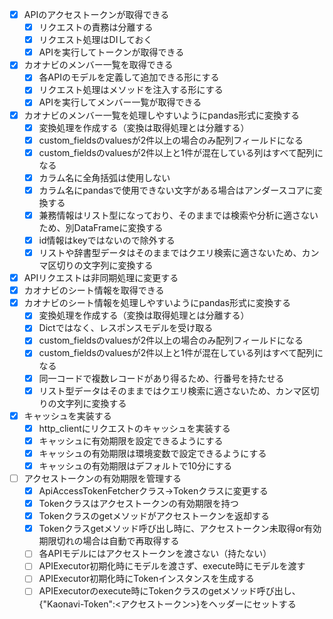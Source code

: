 - [x] APIのアクセストークンが取得できる
    - [x] リクエストの責務は分離する
    - [x] リクエスト処理はDIしておく
    - [x] APIを実行してトークンが取得できる
- [x] カオナビのメンバー一覧を取得できる
    - [x] 各APIのモデルを定義して追加できる形にする
    - [x] リクエスト処理はメソッドを注入する形にする
    - [x] APIを実行してメンバー一覧が取得できる
- [x] カオナビのメンバー一覧を処理しやすいようにpandas形式に変換する
    - [x] 変換処理を作成する（変換は取得処理とは分離する）
    - [x] custom_fieldsのvaluesが2件以上の場合のみ配列フィールドになる
    - [x] custom_fieldsのvaluesが2件以上と1件が混在している列はすべて配列になる
    - [x] カラム名に全角括弧は使用しない
    - [x] カラム名にpandasで使用できない文字がある場合はアンダースコアに変換する
    - [x] 兼務情報はリスト型になっており、そのままでは検索や分析に適さないため、別DataFrameに変換する
    - [x] id情報はkeyではないので除外する
    - [x] リストや辞書型データはそのままではクエリ検索に適さないため、カンマ区切りの文字列に変換する
- [x] APIリクエストは非同期処理に変更する
- [x] カオナビのシート情報を取得できる
- [x] カオナビのシート情報を処理しやすいようにpandas形式に変換する
    - [x] 変換処理を作成する（変換は取得処理とは分離する）
    - [x] Dictではなく、レスポンスモデルを受け取る
    - [x] custom_fieldsのvaluesが2件以上の場合のみ配列フィールドになる
    - [x] custom_fieldsのvaluesが2件以上と1件が混在している列はすべて配列になる
    - [x] 同一コードで複数レコードがあり得るため、行番号を持たせる
    - [x] リスト型データはそのままではクエリ検索に適さないため、カンマ区切りの文字列に変換する
- [x] キャッシュを実装する
    - [x] http_clientにリクエストのキャッシュを実装する
    - [x] キャッシュに有効期限を設定できるようにする
    - [x] キャッシュの有効期限は環境変数で設定できるようにする
    - [x] キャッシュの有効期限はデフォルトで10分にする
- [ ] アクセストークンの有効期限を管理する
    - [x] ApiAccessTokenFetcherクラス→Tokenクラスに変更する
    - [x] Tokenクラスはアクセストークンの有効期限を持つ
    - [x] Tokenクラスのgetメソッドがアクセストークンを返却する
    - [x] Tokenクラスgetメソッド呼び出し時に、アクセストークン未取得or有効期限切れの場合は自動で再取得する
    - [ ] 各APIモデルにはアクセストークンを渡さない（持たない）
    - [ ] APIExecutor初期化時にモデルを渡さず、execute時にモデルを渡す
    - [ ] APIExecutor初期化時にTokenインスタンスを生成する
    - [ ] APIExecutorのexecute時にTokenクラスのgetメソッド呼び出し、{"Kaonavi-Token":<アクセストークン>}をヘッダーにセットする
